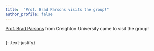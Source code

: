 ```yaml
---
title:  "Prof. Brad Parsons visits the group!"
author_profile: false
---
```


[Prof. Brad Parsons](https://www.creighton.edu/campus-directory/parsons-bradley-f) 
from Creighton University came to visit the group!
<figure style="width: 250px" class="align-center">
                <a href="/assets/images/parsons.heic">
                <img src="/assets/images/parsons.heic" alt=""></a>
            </figure>
{: .text-justify}
